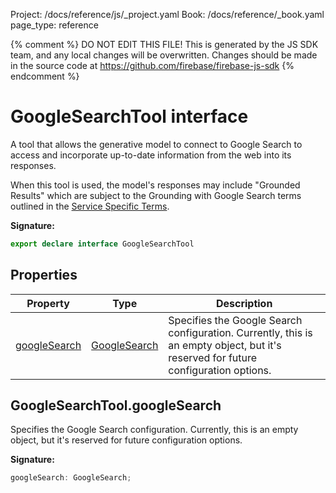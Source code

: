 Project: /docs/reference/js/_project.yaml
Book: /docs/reference/_book.yaml
page_type: reference

{% comment %}
DO NOT EDIT THIS FILE!
This is generated by the JS SDK team, and any local changes will be
overwritten. Changes should be made in the source code at
https://github.com/firebase/firebase-js-sdk
{% endcomment %}

# GoogleSearchTool interface
A tool that allows the generative model to connect to Google Search to access and incorporate up-to-date information from the web into its responses.

When this tool is used, the model's responses may include "Grounded Results" which are subject to the Grounding with Google Search terms outlined in the [Service Specific Terms](https://cloud.google.com/terms/service-terms)<!-- -->.

<b>Signature:</b>

```typescript
export declare interface GoogleSearchTool 
```

## Properties

|  Property | Type | Description |
|  --- | --- | --- |
|  [googleSearch](./ai.googlesearchtool.md#googlesearchtoolgooglesearch) | [GoogleSearch](./ai.googlesearch.md#googlesearch_interface) | Specifies the Google Search configuration. Currently, this is an empty object, but it's reserved for future configuration options. |

## GoogleSearchTool.googleSearch

Specifies the Google Search configuration. Currently, this is an empty object, but it's reserved for future configuration options.

<b>Signature:</b>

```typescript
googleSearch: GoogleSearch;
```
